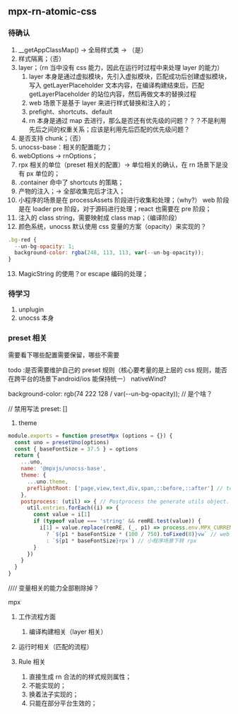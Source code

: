 ## mpx-rn-atomic-css 

### 待确认


1. __getAppClassMap() -> 全局样式类 -> （是）
2. 样式隔离；（否）
3. layer；（rn 当中没有 css 能力，因此在运行时过程中来处理 layer 的能力）
   1. layer 本身是通过虚拟模块，先引入虚拟模块，匹配成功后创建虚拟模块，写入 getLayerPlaceholder 文本内容，在编译构建结束后，匹配 getLayerPlaceholder 的站位内容，然后再做文本的替换过程
   2. web 场景下是基于 layer 来进行样式替换和注入的；
   3. prefight、shortcuts、default
   4. rn 本身是通过 map 去进行，那么是否还有优先级的问题？？？不是利用先后之间的权重关系；应该是利用先后匹配的优先级问题？
4. 是否支持 chunk；（否）
5. unocss-base：相关的配置能力；
6. webOptions -> rnOptions；
7. rpx 相关的单位（preset 相关的配置）-> 单位相关的确认，在 rn 场景下是没有 px 单位的；
8. .container 命中了 shortcuts 的策略；
9.  产物的注入；-> 全部收集完后才注入；
10. 小程序的场景是在 processAssets 阶段进行收集和处理；（why?）  web 阶段是在 loader pre 阶段，对于源码进行处理；react 也需要在 pre 阶段；
11. 注入的 class string，需要映射成 class map；（编译阶段）
12. 颜色系统，unocss 默认使用 css 变量的方案（opacity）来实现的？

```javascript
.bg-red {
  --un-bg-opacity: 1;
  background-color: rgba(248, 113, 113, var(--un-bg-opacity));
}
```

13. MagicString 的使用？or escape 编码的处理；

### 待学习

1. unplugin 
2. unocss 本身

### preset 相关

需要看下哪些配置需要保留，哪些不需要

todo :是否需要维护自己的 preset 规则（核心要考量的是上层的 css 规则，能否在跨平台的场景下android/ios 能保持统一） nativeWind?


background-color: rgb(74 222 128 / var(--un-bg-opacity));  // 是个啥？


// 禁用写法 preset: []

1. theme

```javascript
module.exports = function presetMpx (options = {}) {
  const uno = presetUno(options)
  const { baseFontSize = 37.5 } = options
  return {
    ...uno,
    name: '@mpxjs/unocss-base',
    theme: {
      ...uno.theme,
      preflightRoot: ['page,view,text,div,span,::before,::after'] // todo 应该不需要
    },
    postprocess: (util) => { // Postprocess the generate utils object.
      util.entries.forEach((i) => {
        const value = i[1]
        if (typeof value === 'string' && remRE.test(value)) {
          i[1] = value.replace(remRE, (_, p1) => process.env.MPX_CURRENT_TARGET_MODE === 'web'
            ? `${p1 * baseFontSize * (100 / 750).toFixed(8)}vw` // web 场景下转 vm
            : `${p1 * baseFontSize}rpx`) // 小程序场景下转 rpx
        }
      })
    }
  }
}
```



//// 变量相关的能力全部剔除掉？

mpx

1. 工作流程方面
   1. 编译构建相关（layer 相关）

2. 运行时相关（匹配的流程）
3. Rule 相关
   1. 直接生成 rn 合法的的样式规则属性；
   2. 不能实现的；
   3. 换着法子实现的；
   4. 只能在部分平台生效的；